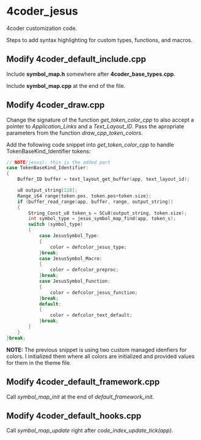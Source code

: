 # 4coder_jesus

4coder customization code.

Steps to add syntax highlighting for custom types, functions, and macros.

## Modify 4coder_default_include.cpp

Include **symbol_map.h** somewhere after **4coder_base_types.cpp**.

Include **symbol_map.cpp** at the end of the file.

## Modify 4coder_draw.cpp

Change the signature of the function _get_token_color_cpp_ to also accept a pointer to _Application_Links_ and a _Text_Layout_ID_. Pass the apropriate parameters from the function _draw_cpp_token_colors_.

Add the following code snippet into _get_token_color_cpp_ to handle TokenBaseKind_Identifier tokens:

```C
// NOTE(jesus): this is the added part
case TokenBaseKind_Identifier:
{
	Buffer_ID buffer = text_layout_get_buffer(app, text_layout_id);

	u8 output_string[128];
	Range_i64 range{token.pos, token.pos+token.size};
	if (buffer_read_range(app, buffer, range, output_string))
	{
		String_Const_u8 token_s = SCu8(output_string, token.size);
		int symbol_type = jesus_symbol_map_find(app, token_s);
        switch (symbol_type)
        {
            case JesusSymbol_Type:
            {
                color = defcolor_jesus_type;
            }break;
            case JesusSymbol_Macro:
            {
                color = defcolor_preproc;
            }break;
            case JesusSymbol_Function:
            {
                color = defcolor_jesus_function;
            }break;
            default:
            {
                color = defcolor_text_default;
            }break;
        }
    }
}break;
```

**NOTE:** The previous snippet is using two custom managed idenfiers for colors. I initialized them where all colors are initialized and provided values for them in the theme file.

## Modify 4coder_default_framework.cpp

Call _symbol_map_init_ at the end of _default_framework_init_.

## Modify 4coder_default_hooks.cpp

Call _symbol_map_update_ right after _code_index_update_tick(app)_.
